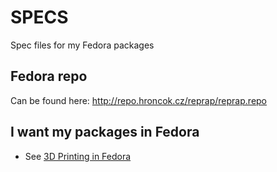 SPECS
=====

Spec files for my Fedora packages

Fedora repo
-----------

Can be found here: http://repo.hroncok.cz/reprap/reprap.repo

I want my packages in Fedora
----------------------------

 * See [3D Printing in Fedora](https://fedoraproject.org/wiki/Features/3D_Printing)
